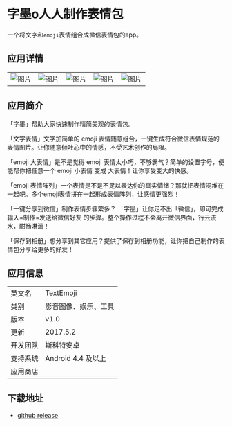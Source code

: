 # 字墨o人人制作表情包

一个将文字和`emoji`表情组合成微信表情包的app。

## 应用详情
||||||
|---|---|---|---|---|
|![图片](https://github.com/auv1107/TextEmoji/raw/master/app/src/main/res/drawable-xxhdpi/indicator_step_1.png)|![图片](https://github.com/auv1107/TextEmoji/raw/master/app/src/main/res/drawable-xxhdpi/indicator_step_2.png)|![图片](https://github.com/auv1107/TextEmoji/raw/master/app/src/main/res/drawable-xxhdpi/indicator_step_3.png)|![图片](https://github.com/auv1107/TextEmoji/raw/master/app/src/main/res/drawable-xxhdpi/indicator_step_4.png)|![图片](https://github.com/auv1107/TextEmoji/raw/master/app/src/main/res/drawable-xxhdpi/indicator_step_5.png)|

## 应用简介

「字墨」帮助大家快速制作精简美观的表情包。 

「文字表情」文字加简单的 emoji 表情随意组合，一键生成符合微信表情规范的表情图片。让你随意倾吐心中的情感，不受艺术创作的局限。

「emoji 大表情」是不是觉得 emoji 表情太小巧，不够霸气？简单的设置字号，便能帮你把任意一个 emoji 小表情 变成 大表情！让你享受变大的快感。 

「emoji 表情阵列」一个表情是不是不足以表达你的真实情绪？那就把表情闷堆在一起吧。多个emoji表情拼在一起形成表情阵列，让感情更强烈！ 

「一键分享到微信」制作表情步骤繁多？
「字墨」让你足不出「微信」，即可完成 输入=制作=发送给微信好友 的步骤。整个操作过程不会离开微信界面，行云流水，酣畅淋漓！ 

「保存到相册」想分享到其它应用？提供了保存到相册功能，让你把自己制作的表情包分享给更多的好友！

## 应用信息

|||
|---|---|
|英文名|TextEmoji|
|类别|影音图像、娱乐、工具|
|版本|v1.0|
|更新|2017.5.2|
|开发团队|斯科特安卓|
|支持系统|Android 4.4 及以上|
|应用商店||

## 下载地址
- [github release](https://github.com/auv1107/TextEmoji/releases)
